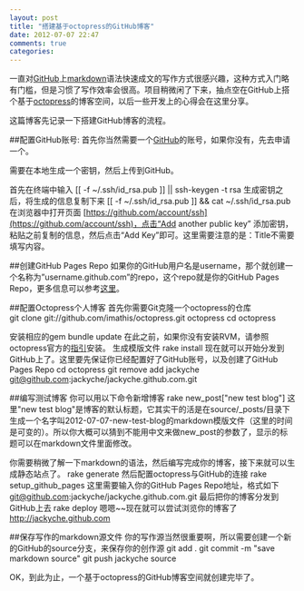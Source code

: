 ```yaml
---
layout: post
title: "搭建基于octopress的GitHub博客"
date: 2012-07-07 22:47
comments: true
categories:
---
```

一直对[GitHub](https://github.com/)上[markdown](http://en.wikipedia.org/wiki/Markdown)语法快速成文的写作方式很感兴趣，这种方式入门略有门槛，但是习惯了写作效率会很高。项目稍微闲了下来，抽点空在GitHub上搭个基于[octopress](http://octopress.org/)的博客空间，以后一些开发上的心得会在这里分享。

这篇博客先记录一下搭建GitHub博客的流程。

##配置GitHub账号:
首先你当然需要一个[GitHub](https://github.com/)的账号，如果你没有，先去申请一个。

需要在本地生成一个密钥，然后上传到GitHub。

首先在终端中输入
	[[ -f ~/.ssh/id_rsa.pub ]] || ssh-keygen -t rsa
生成密钥之后，将生成的信息复制下来
	[[ -f ~/.ssh/id_rsa.pub ]] && cat ~/.ssh/id_rsa.pub
在浏览器中打开页面 [https://github.com/account/ssh](https://github.com/account/ssh)，点击“Add another public key” 添加密钥，粘贴之前复制的信息，然后点击“Add Key”即可。这里需要注意的是：Title不需要填写内容。

##创建GitHub Pages Repo
如果你的GitHub用户名是username，那个就创建一个名称为”username.github.com”的repo，这个repo就是你的GitHub Pages Repo，更多信息可以参考[这里](http://pages.github.com/)。

##配置Octopress个人博客
首先你需要Git克隆一个octopress的仓库<br>
 	git clone git://github.com/imathis/octopress.git octopress
 	cd octopress
 	
安装相应的gem
	bundle update
在此之前，如果你没有安装RVM，请参照octopress官方的[指引](http://octopress.org/docs/setup/rvm/)安装。
生成模版文件
	rake install
 现在就可以开始分发到GitHub上了。这里要先保证你已经配置好了GitHub账号，以及创建了GitHub Pages Repo
	cd octopress
	git remove add jackyche git@github.com:jackyche/jackyche.github.com.git
	
##编写测试博客
你可以用以下命令新增博客
	rake new_post["new test blog"]
这里"new test blog"是博客的默认标题，它其实干的活是在source/_posts/目录下生成一个名字叫2012-07-07-new-test-blog的markdown模版文件（这里的时间是可变的）。所以你大概可以猜到不能用中文来做new_post的参数了，显示的标题可以在markdown文件里面修改。

你需要稍微了解一下markdown的语法，然后编写完成你的博客，接下来就可以生成静态站点了。
	rake generate
然后配置octopress与GitHub的连接
	rake setup_github_pages
这里需要输入你的GitHub Pages Repo地址，格式如下
	git@github.com:jackyche/jackyche.github.com.git
最后把你的博客分发到GitHub上去
	rake deploy
嗯嗯~~现在就可以尝试浏览你的博客了
	http://jackyche.github.com

##保存写作的markdown源文件
你的写作源当然很重要啊，所以需要创建一个新的GitHub的source分支，来保存你的创作源
	git add .
	git commit -m "save markdown source"
	git push jackyche source
	
OK，到此为止，一个基于octopress的GitHub博客空间就创建完毕了。